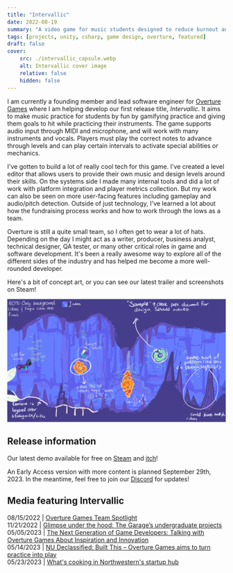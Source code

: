 ```yaml
---
title: "Intervallic"
date: 2022-08-19
summary: "A video game for music students designed to reduce burnout and make practice fun. Now available on Steam and itch!"
tags: [projects, unity, csharp, game design, overture, featured]
draft: false
cover:
    src: ./intervallic_capsule.webp
    alt: Intervallic cover image
    relative: false
    hidden: false
---
```

  
I am currently a founding member and lead software engineer for [Overture Games](https://www.overture.games/) where I am helping develop our first release title, *Intervallic*. It aims to make music practice for students by fun by gamifying practice and giving them goals to hit while practicing their instruments. The game supports audio input through MIDI and microphone, and will work with many instruments and vocals. Players must play the correct notes to advance through levels and can play certain intervals to activate special abilities or mechanics.

I've gotten to build a lot of really cool tech for this game. I've created a level editor that allows users to provide their own music and design levels around their skills. On the systems side I made many internal tools and did a lot of work with platform integration and player metrics collection. But my work can also be seen on more user-facing features including gameplay and audio/pitch detection.  Outside of just technology, I've learned a lot about how the fundraising process works and how to work through the lows as a team.

Overture is still a quite small team, so I often get to wear a lot of hats. Depending on the day I might act as a writer, producer, business analyst, technical designer, QA tester, or many other critical roles in game and software development. It's been a really awesome way to explore all of the different sides of the industry and has helped me become a more well-rounded developer.

Here's a bit of concept art, or you can see our latest trailer and screenshots on Steam!
  
![concept](./concept.png)    

## Release information

Our latest demo available for free on [Steam](https://store.steampowered.com/app/2270460) and [itch](https://overturegames.itch.io/intervallic)!

An Early Access version with more content is planned September 29th, 2023. In the meantime, feel free to join our [Discord](https://discord.gg/8qn2m3uKan) for updates!

## Media featuring Intervallic

08/15/2022  |  [Overture Games Team Spotlight](https://thegarage.northwestern.edu/news/overture-games-team-spotlight/)  \
11/21/2022  | [Glimpse under the hood: The Garage’s undergraduate projects](https://dailynorthwestern.com/2022/11/21/photo/captured-glimpse-under-the-hood-the-garages-undergraduate-projects) \
05/05/2023  | [The Next Generation of Game Developers: Talking with Overture Games About Inspiration and Innovation](https://www.sceneandheardnu.com/content/2023/5/5/the-next-generation-of-game-developers-talking-with-overture-games-about-inspiration-and-innovation) \
05/14/2023  | [NU Declassified: Built This – Overture Games aims to turn practice into play](https://dailynorthwestern.com/2023/05/14/audio/nu-declassified-built-this-overture-games-aims-to-turn-practice-into-play/) \
05/23/2023  | [What's cooking in Northwestern's startup hub](https://www.chicagobusiness.com/crains-daily-gist/checking-startup-progress-northwesterns-garage)